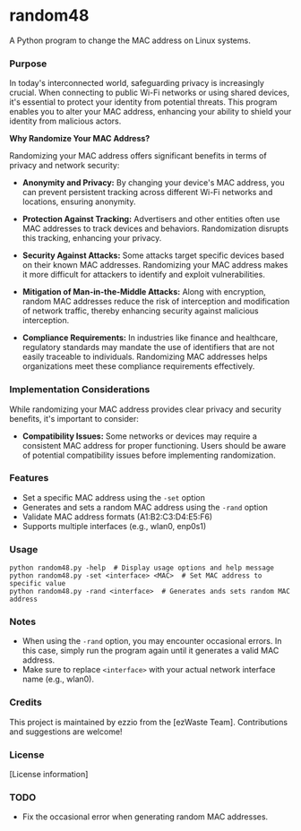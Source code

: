 # random48

A Python program to change the MAC address on Linux systems.

### Purpose

In today's interconnected world, safeguarding privacy is increasingly crucial. When connecting to public Wi-Fi networks or using shared devices, it's essential to protect your identity from potential threats. This program enables you to alter your MAC address, enhancing your ability to shield your identity from malicious actors.

**Why Randomize Your MAC Address?**

Randomizing your MAC address offers significant benefits in terms of privacy and network security:

* **Anonymity and Privacy:** By changing your device's MAC address, you can prevent persistent tracking across different Wi-Fi networks and locations, ensuring anonymity.

* **Protection Against Tracking:** Advertisers and other entities often use MAC addresses to track devices and behaviors. Randomization disrupts this tracking, enhancing your privacy.

* **Security Against Attacks:** Some attacks target specific devices based on their known MAC addresses. Randomizing your MAC address makes it more difficult for attackers to identify and exploit vulnerabilities.

* **Mitigation of Man-in-the-Middle Attacks:** Along with encryption, random MAC addresses reduce the risk of interception and modification of network traffic, thereby enhancing security against malicious interception.

* **Compliance Requirements:** In industries like finance and healthcare, regulatory standards may mandate the use of identifiers that are not easily traceable to individuals. Randomizing MAC addresses helps organizations meet these compliance requirements effectively.

### Implementation Considerations

While randomizing your MAC address provides clear privacy and security benefits, it's important to consider:

* **Compatibility Issues:** Some networks or devices may require a consistent MAC address for proper functioning. Users should be aware of potential compatibility issues before implementing randomization.

### Features

* Set a specific MAC address using the `-set` option
* Generates and sets a random MAC address using the `-rand` option
* Validate MAC address formats (A1:B2:C3:D4:E5:F6)
* Supports multiple interfaces (e.g., wlan0, enp0s1)

### Usage

```
python random48.py -help  # Display usage options and help message
python random48.py -set <interface> <MAC>  # Set MAC address to specific value
python random48.py -rand <interface>  # Generates ands sets random MAC address
```

### Notes

* When using the `-rand` option, you may encounter occasional errors. In this case, simply run the program again until it generates a valid MAC address.
* Make sure to replace `<interface>` with your actual network interface name (e.g., wlan0).

### Credits

This project is maintained by ezzio from the [ezWaste Team]. Contributions and suggestions are welcome!

### License

[License information]

### TODO

* Fix the occasional error when generating random MAC addresses.
